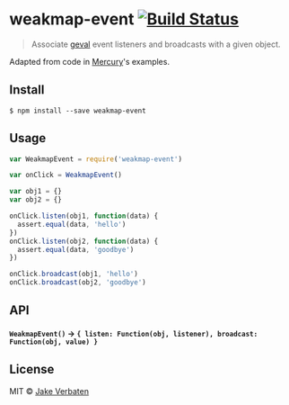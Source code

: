 # weakmap-event [![Build Status](https://travis-ci.org/eaze/weakmap-event.svg?branch=master)](https://travis-ci.org/eaze/weakmap-event)

> Associate [geval](https://github.com/Raynos/geval) event listeners and broadcasts with a given object.

Adapted from code in [Mercury](https://github.com/Raynos/mercury)'s examples.


## Install

```
$ npm install --save weakmap-event
```


## Usage

```js
var WeakmapEvent = require('weakmap-event')

var onClick = WeakmapEvent()

var obj1 = {}
var obj2 = {}

onClick.listen(obj1, function(data) {
  assert.equal(data, 'hello')
})
onClick.listen(obj2, function(data) {
  assert.equal(data, 'goodbye')
})

onClick.broadcast(obj1, 'hello')
onClick.broadcast(obj2, 'goodbye')
```

## API

#### `WeakmapEvent()` -> `{ listen: Function(obj, listener), broadcast: Function(obj, value) }`

## License

MIT © [Jake Verbaten](http://github.com/Raynos)
